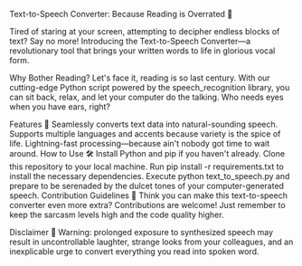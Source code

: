 Text-to-Speech Converter: Because Reading is Overrated 📢

Tired of staring at your screen, attempting to decipher endless blocks of text? Say no more! Introducing the Text-to-Speech Converter—a revolutionary tool that brings your written words to life in glorious vocal form.

Why Bother Reading?
Let's face it, reading is so last century. With our cutting-edge Python script powered by the speech_recognition library, you can sit back, relax, and let your computer do the talking. Who needs eyes when you have ears, right?

Features 🌟
Seamlessly converts text data into natural-sounding speech.
Supports multiple languages and accents because variety is the spice of life.
Lightning-fast processing—because ain't nobody got time to wait around.
How to Use 🛠️
Install Python and pip if you haven't already.
Clone this repository to your local machine.
Run pip install -r requirements.txt to install the necessary dependencies.
Execute python text_to_speech.py and prepare to be serenaded by the dulcet tones of your computer-generated speech.
Contribution Guidelines 🤝
Think you can make this text-to-speech converter even more extra? Contributions are welcome! Just remember to keep the sarcasm levels high and the code quality higher.

Disclaimer 🚨
Warning: prolonged exposure to synthesized speech may result in uncontrollable laughter, strange looks from your colleagues, and an inexplicable urge to convert everything you read into spoken word.
